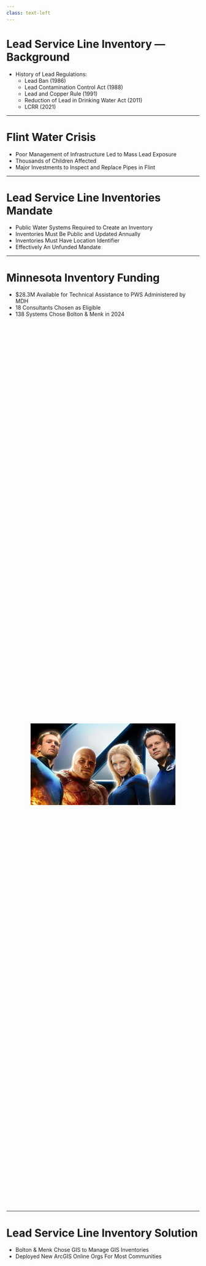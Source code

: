 ```yaml
---
class: text-left
---
```


# Lead Service Line Inventory — Background

- History of Lead Regulations: 
    - Lead Ban (1986)
    - Lead Contamination Control Act (1988)
    - Lead and Copper Rule (1991)
    - Reduction of Lead in Drinking Water Act (2011)
    - LCRR (2021)
 

---

# Flint Water Crisis

- Poor Management of Infrastructure Led to Mass Lead Exposure
- Thousands of Children Affected
- Major Investments to Inspect and Replace Pipes in Flint

---

# Lead Service Line Inventories Mandate

- Public Water Systems Required to Create an Inventory
- Inventories Must Be Public and Updated Annually
- Inventories Must Have Location Identifier
- Effectively An Unfunded Mandate

---

# Minnesota Inventory Funding

- $28.3M Available for Technical Assistance to PWS Administered by MDH
- 18 Consultants Chosen as Eligible
- 138 Systems Chose Bolton & Menk in 2024

<v-click>

<div style="min-height:calc(60vh - 6rem); display:flex; align-items:center; justify-content:center;">
    <div style="text-align:center; width:100%; max-width:700px; padding:0 1rem;">
        <img src="/images/Fantastic4.png" alt="Fantastic 4" style="max-width:600px; width:80%; height:auto; display:block; margin:0 auto;" />
    </div>
</div>

</v-click>

---

# Lead Service Line Inventory Solution

<v-clicks>

- Bolton & Menk Chose GIS to Manage GIS Inventories
- Deployed New ArcGIS Online Orgs For Most Communities

</v-clicks>

<v-after>

<div style="min-height:calc(65vh - 6rem); display:flex; align-items:center; justify-content:center;">
    <div style="text-align:center; width:100%; max-width:700px; padding:0 1rem;">
        <img src="/images/LSLClients.png" alt="LSL Clients" style="max-width:350px; width:80%; height:auto; display:block; margin:0 auto;" />
    </div>
</div>

</v-after>

---

# Lead Service Line Inventory Solution

- Bolton & Menk Chose GIS to Manage GIS Inventories
- Deployed New ArcGIS Online Orgs For Most Communities
- Managed With Shared Groups and Collaborations

<v-after>

<div style="min-height:calc(55vh - 6rem); display:flex; align-items:center; justify-content:center;">
    <div style="text-align:center; width:100%; max-width:600px; padding:0 1rem;">
        <img src="/images/SharedGroups.gif" alt="Shared Groups" style="max-width:500px; width:80%; height:auto; display:block; margin:0 auto;" />
    </div>
</div>

</v-after>

---

# Lead Service Line Inventory Solution

- Bolton & Menk Chose GIS to Manage GIS Inventories
- Deployed New ArcGIS Online Orgs For Most Communities
- Managed With Shared Groups and Collaborations
- Deployed Lead Service Line Inventory Solution

<v-clicks>

- Stock Solution Was Inadequate

</v-clicks>



---

# Lead Service Line Inventory Solution

- "Broke" It and Put It Back Together

<div style="min-height:calc(70vh - 6rem); display:flex; align-items:center; justify-content:center;">
    <div style="text-align:center; width:100%; max-width:900px; padding:0 1rem;">
        <img src="/images/CustomizationGIF2024.gif" alt="Customization GIF" style="max-width:500px; width:80%; height:auto; display:block; margin:0 auto;" />
    </div>
</div>

---

# Lead Service Line Inventory Solution

- Created Custom Solution

<div style="min-height:calc(70vh - 6rem); display:flex; align-items:center; justify-content:center;">
    <div style="text-align:center; width:100%; max-width:900px; padding:0 1rem;">
        <img src="/images/SolutionTemplateManager2024.png" alt="Solution Manager 2024" style="max-width:600px; width:80%; height:auto; display:block; margin:0 auto;" />
    </div>
</div>

---

# Lead Service Line Inventory Solution

- Bolton & Menk Chose GIS to Manage GIS Inventories
- Deployed New ArcGIS Online Orgs For Most Communities
- Managed With Shared Groups and Collaborations
- Deployed Lead Service Line Inventory Solution
- Stock Solution Was Inadequate
- "Broke" It and Put It Back Together
- Created Custom Solution
- Submitted via Shared Feature Layer

<div style="min-height:calc(70vh - 6rem); display:flex; align-items:center; justify-content:center;">
    <div style="text-align:center; width:100%; max-width:900px; padding:0 1rem;">
        <img src="/images/LSLSubmissions.png" alt="LSL Submissions" style="max-width:600px; width:80%; height:auto; display:block; margin:0 auto;" />
    </div>
</div>
